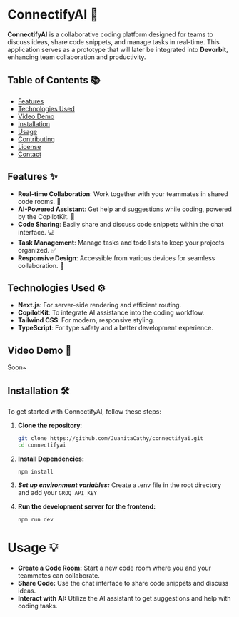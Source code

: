 # ConnectifyAI 🚀

**ConnectifyAI** is a collaborative coding platform designed for teams to discuss ideas, share code snippets, and manage tasks in real-time. This application serves as a prototype that will later be integrated into **Devorbit**, enhancing team collaboration and productivity.

## Table of Contents 📚

- [Features](#features)
- [Technologies Used](#technologies-used)
- [Video Demo](#video-demo)
- [Installation](#installation)
- [Usage](#usage)
- [Contributing](#contributing)
- [License](#license)
- [Contact](#contact)

## Features ✨

- **Real-time Collaboration**: Work together with your teammates in shared code rooms. 🤝
- **AI-Powered Assistant**: Get help and suggestions while coding, powered by the CopilotKit. 🤖
- **Code Sharing**: Easily share and discuss code snippets within the chat interface. 💻
- **Task Management**: Manage tasks and todo lists to keep your projects organized. ✅
- **Responsive Design**: Accessible from various devices for seamless collaboration. 📱

## Technologies Used ⚙️

- **Next.js**: For server-side rendering and efficient routing.
- **CopilotKit**: To integrate AI assistance into the coding workflow.
- **Tailwind CSS**: For modern, responsive styling.
- **TypeScript**: For type safety and a better development experience.

## Video Demo 🎥

Soon~

## Installation 🛠️

To get started with ConnectifyAI, follow these steps:

1. **Clone the repository**:

   ```bash
   git clone https://github.com/JuanitaCathy/connectifyai.git
   cd connectifyai

2. **Install Dependencies:**
   ```
   npm install
   ```
3. ***Set up environment variables:***
   Create a .env file in the root directory and add your `GROQ_API_KEY`

4. **Run the development server for the frontend:**
   ```
   npm run dev
   ```

# Usage 💡
- **Create a Code Room:** Start a new code room where you and your teammates can collaborate.
- **Share Code:** Use the chat interface to share code snippets and discuss ideas.
- **Interact with AI:** Utilize the AI assistant to get suggestions and help with coding tasks.
